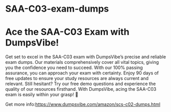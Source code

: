 # SAA-C03-exam-dumps
# Ace the SAA-C03 Exam with DumpsVibe!
Get set to excel in the SAA-C03 exam with DumpsVibe’s precise and reliable exam dumps. Our materials comprehensively cover all vital topics, giving you the confidence you need to succeed. With our 100% passing assurance, you can approach your exam with certainty. Enjoy 90 days of free updates to ensure your study resources are always current and relevant. Still hesitant? Try our free demo questions and experience the quality of our resources firsthand. With DumpsVibe, acing the SAA-C03 exam is easily within your grasp! 🚀

Get more info:https://www.dumpsvibe.com/amazon/scs-c02-dumps.html
